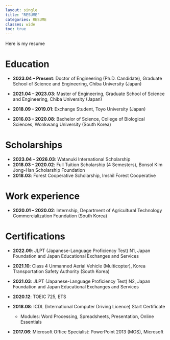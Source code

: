 ```yaml
---
layout: single
title: "RESUME"
categories: RESUME
classes: wide
toc: true
---
```


Here is my resume

 

# Education

- **2023.04 – Present**: Doctor of Engineering (Ph.D. Candidate), Graduate School of Science and Engineering, Chiba University (Japan)

- **2021.04 – 2023.03**: Master of Engineering, Graduate School of Science and Engineering, Chiba University (Japan)

- **2018.09 – 2019.01**: Exchange Student, Toyo University (Japan)

- **2016.03 – 2020.08**: Bachelor of Science, College of Biological Sciences, Wonkwang University (South Korea)

# Scholarships

- **2023.04 – 2026.03**: Watanuki International Scholarship
- **2018.03 – 2020.02**: Full Tuition Scholarship (4 Semesters), Bonsol Kim Jong-Han Scholarship Foundation
- **2018.03**: Forest Cooperative Scholarship, Imshil Forest Cooperative

# Work experience

- **2020.01 – 2020.02**: Internship, Department of Agricultural Technology Commercialization Foundation (South Korea)  

# Certifications

- **2022.09**: JLPT (Japanese-Language Proficiency Test) N1, Japan Foundation and Japan Educational Exchanges and Services

- **2021.10**: Class 4 Unmanned Aerial Vehicle (Multicopter), Korea Transportation Safety Authority (South Korea)

- **2021.03**: JLPT (Japanese-Language Proficiency Test) N2, Japan Foundation and Japan Educational Exchanges and Services

- **2020.12**: TOEIC 725, ETS

- **2018.08**: ICDL (International Computer Driving Licence) Start Certificate
  
  - Modules: Word Processing, Spreadsheets, Presentation, Online Essentials

- **2017.06**: Microsoft Office Specialist: PowerPoint 2013 (MOS), Microsoft
